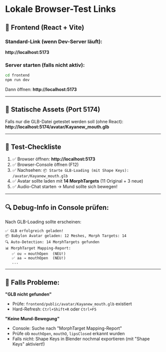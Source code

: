 # Lokale Browser-Test Links

## 🚀 Frontend (React + Vite)

### Standard-Link (wenn Dev-Server läuft):
**http://localhost:5173**

### Server starten (falls nicht aktiv):
```bash
cd frontend
npm run dev
```

Dann öffnen: **http://localhost:5173**

---

## 📁 Statische Assets (Port 5174)

Falls nur die GLB-Datei getestet werden soll (ohne React):
**http://localhost:5174/avatar/Kayanew_mouth.glb**

---

## 🧪 Test-Checkliste

1. ✅ Browser öffnen: **http://localhost:5173**
2. ✅ Browser-Console öffnen (F12)
3. ✅ Nachsehen: `📦 Starte GLB-Loading (mit Shape Keys): /avatar/Kayanew_mouth.glb`
4. ✅ Avatar sollte laden mit **14 MorphTargets** (11 Original + 3 neue)
5. ✅ Audio-Chat starten → Mund sollte sich bewegen!

---

## 🔍 Debug-Info in Console prüfen:

Nach GLB-Loading sollte erscheinen:
```
✅ GLB erfolgreich geladen!
📦 Babylon Avatar geladen: 12 Meshes, Morph Targets: 14
🔍 Auto-Detection: 14 MorphTargets gefunden
📊 MorphTarget Mapping-Report:
   ✅ ou → mouthOpen  (NEU!)
   ✅ aa → mouthOpen  (NEU!)
   ...
```

---

## 🐛 Falls Probleme:

**"GLB nicht gefunden"**
- Prüfe: `frontend/public/avatar/Kayanew_mouth.glb` existiert
- Hard-Refresh: `Ctrl+Shift+R` oder `Ctrl+F5`

**"Keine Mund-Bewegung"**
- Console: Suche nach "MorphTarget Mapping-Report"
- Prüfe ob `mouthOpen`, `mouthO`, `lipsClosed` erkannt wurden
- Falls nicht: Shape Keys in Blender nochmal exportieren (mit "Shape Keys" aktiviert!)


